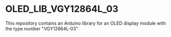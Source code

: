 # OLED_LIB_VGY12864L_03
This repository contains an Arduino library for an OLED display module with the type number "VGY12864L-03"
